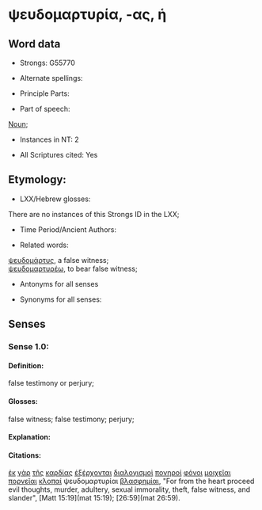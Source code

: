 # ψευδομαρτυρία, -ας, ἡ 

<!-- Status: S2=NeedsFinalReview -->
<!-- Lexica used for edits: BDAG, FFM, LN, A-S  -->

## Word data

* Strongs: G55770

* Alternate spellings:

* Principle Parts: 

* Part of speech: 

[Noun](http://ugg.readthedocs.io/en/latest/noun.html); 

* Instances in NT: 2

* All Scriptures cited: Yes

## Etymology: 

* LXX/Hebrew glosses: 

There are no instances of this Strongs ID in the LXX;

* Time Period/Ancient Authors: 

* Related words: 

[ψευδομάρτυς](../G55750/01.md), a false witness;    
[ψευδομαρτυρέω](../G55770/01.md), to bear false witness;

* Antonyms for all senses

* Synonyms for all senses: 

## Senses 

### Sense  1.0: 

#### Definition: 

false testimony or perjury; 

#### Glosses: 

false witness; false testimony; perjury; 

#### Explanation: 

#### Citations: 

[ἐκ](../G15370/01.md) [γὰρ](../G10630/01.md) [τῆς](../G35880/01.md) [καρδίας](../G25880/01.md) [ἐξέρχονται](../G18310/01.md) [διαλογισμοὶ](../G12610/01.md) [πονηροί](../G41900/01.md) [φόνοι](../G54080/01.md) [μοιχεῖαι](../G34300/01.md) [πορνεῖαι](../G42020/01.md) [κλοπαί](../G28290/01.md) ψευδομαρτυρίαι [βλασφημίαι](../G09880/01.md), "For from the heart proceed evil thoughts, murder, adultery, sexual immorality, theft, false witness, and slander", [Matt 15:19](mat 15:19); [26:59](mat 26:59). 
